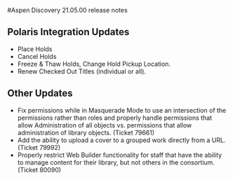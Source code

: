#Aspen Discovery 21.05.00 release notes
## Polaris Integration Updates
- Place Holds
- Cancel Holds
- Freeze & Thaw Holds, Change Hold Pickup Location.
- Renew Checked Out Titles (individual or all).  


## Other Updates
- Fix permissions while in Masquerade Mode to use an intersection of the permissions rather than roles and properly handle permissions that allow Administration of all objects vs. permissions that allow administration of library objects. (Ticket 79661)
- Add the ability to upload a cover to a grouped work directly from a URL. (Ticket 79992)
- Properly restrict Web Builder functionality for staff that have the ability to manage content for their library, but not others in the consortium. (Ticket 80090)